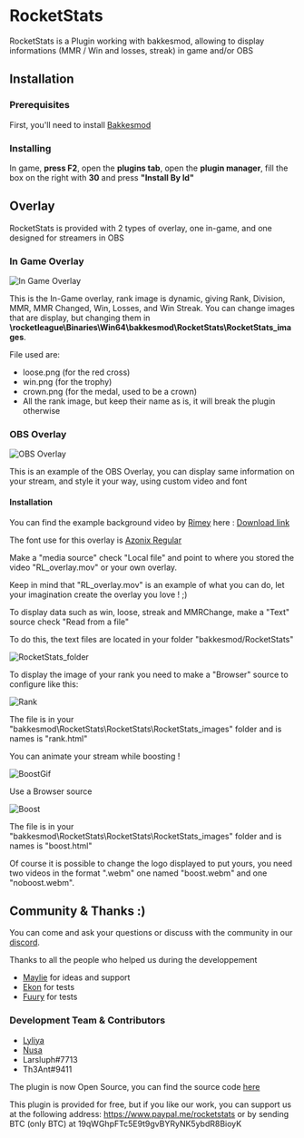 # RocketStats

RocketStats is a Plugin working with bakkesmod, allowing to display informations (MMR / Win and losses, streak) in game and/or OBS

## Installation

### Prerequisites
First, you'll need to install [Bakkesmod](https://www.bakkesmod.com/)

### Installing
In game, **press F2**, open the **plugins tab**, open the **plugin manager**, fill the box on the right with **30** and press **"Install By Id"**

## Overlay
RocketStats is provided with 2 types of overlay, one in-game, and one designed for streamers in OBS

### In Game Overlay
![In Game Overlay](https://media.discordapp.net/attachments/681760010392436836/764021965488521246/unknown.png)

This is the In-Game overlay, rank image is dynamic, giving Rank, Division, MMR, MMR Changed, Win, Losses, and Win Streak. You can change images that are display, but changing them in **\rocketleague\Binaries\Win64\bakkesmod\RocketStats\RocketStats_images**.

File used are:
- loose.png (for the red cross)
- win.png (for the trophy)
- crown.png (for the medal, used to be a crown)
- All the rank image, but keep their name as is, it will break the plugin otherwise

### OBS Overlay
![OBS Overlay](https://media.discordapp.net/attachments/593431328209371170/593803857448927232/tweet1.png)

This is an example of the OBS Overlay, you can display same information on your stream, and style it your way, using custom video and font

#### Installation
You can find the example background video by [Rimey](https://twitter.com/Rimey_) here : [Download link](https://drive.google.com/file/d/15ye_Iq-1lK_dkQKQvk_Ia5EwbTNEiViG/view?usp=sharing)

The font use for this overlay is [Azonix Regular](https://www.dafont.com/azonix.font)

Make a "media source" check "Local file" and point to where you stored the video "RL_overlay.mov" or your own overlay.

Keep in mind that "RL_overlay.mov" is an example of what you can do, let your imagination create the overlay you love ! ;)

To display data such as win, loose, streak and MMRChange, make a "Text" source check "Read from a file"

To do this, the text files are located in your folder "bakkesmod/RocketStats"

![RocketStats_folder](https://cdn.discordapp.com/attachments/681760010392436836/764024258510454794/JIbl4j.png)

To display the image of your rank you need to make a "Browser" source to configure like this:

![Rank](https://cdn.discordapp.com/attachments/681760010392436836/764024258443477002/wzE_RR.png)

The file is in your "bakkesmod\RocketStats\RocketStats\RocketStats_images" folder and is names is "rank.html"

You can animate your stream while boosting !

![BoostGif](https://cdn.discordapp.com/attachments/593431328209371170/600786830341832854/M1q6g5.gif)

Use a Browser source

![Boost](https://cdn.discordapp.com/attachments/681760010392436836/764024263471923210/FkrpCU.png)

The file is in your "bakkesmod\RocketStats\RocketStats\RocketStats_images" folder and is names is "boost.html"

Of course it is possible to change the logo displayed to put yours, you need two videos in the format ".webm" one named "boost.webm" and one "noboost.webm".

## Community & Thanks :)

You can come and ask your questions or discuss with the community in our [discord](https://discord.gg/weBCBE4).

Thanks to all the people who helped us during the developpement

- [Maylie](https://www.twitch.tv/Maylie_tv) for ideas and support
- [Ekon](https://www.twitch.tv/ekonrl) for tests
- [Fuury](https://www.twitch.tv/FuuRy_Off) for tests

### Development Team & Contributors
- [Lyliya](https://twitter.com/Lyliiya)
- [Nusa](https://twitter.com/NuSa_yt)
- Larsluph#7713
- Th3Ant#9411

The plugin is now Open Source, you can find the source code [here](https://github.com/Lyliya/RocketStats)

This plugin is provided for free, but if you like our work, you can support us at the following address: https://www.paypal.me/rocketstats or by sending BTC (only BTC) at 19qWGhpFTc5E9t9gvBYRyNK5ybdR8BioyK